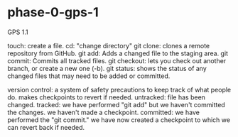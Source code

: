 # phase-0-gps-1
GPS 1.1

touch: create a file.
cd: "change directory"
git clone: clones a remote repository from GitHub.
git add: Adds a changed file to the staging area. 
git commit: Commits all tracked files.
git checkout: lets you check out another branch, or create a new one (-b). 
git status: shows the status of any changed files that may need to be added or committed.

version control: a system of safety precautions to keep track of what people do. makes checkpoints to revert if needed. 
untracked: file has been changed. 
tracked: we have performed "git add" but we haven't committed the changes. we haven't made a checkpoint.
committed: we have performed the "git commit." we have now created a checkpoint to which we can revert back if needed. 